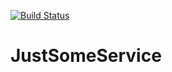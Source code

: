 [![Build Status](https://dev.azure.com/fredrikmjohansson/JustSomeService/_apis/build/status/FredrikJ365.JustSomeService?branchName=master)](https://dev.azure.com/fredrikmjohansson/JustSomeService/_build/latest?definitionId=2&branchName=master)

# JustSomeService
